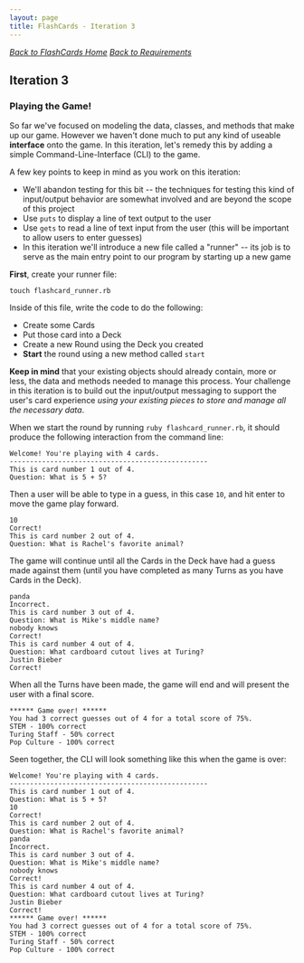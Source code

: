 ```yaml
---
layout: page
title: FlashCards - Iteration 3
---
```


_[Back to FlashCards Home](./index)_
_[Back to Requirements](./requirements)_

## Iteration 3


### Playing the Game!

So far we've focused on modeling the data, classes, and methods that make up our game. However we haven't done much to put any kind of useable **interface** onto the game. In this iteration, let's remedy this by adding a simple Command-Line-Interface (CLI) to the game.

A few key points to keep in mind as you work on this iteration:

* We'll abandon testing for this bit -- the techniques for testing this kind of input/output behavior are somewhat involved and are beyond the scope of this project
* Use `puts` to display a line of text output to the user
* Use `gets` to read a line of text input from the user (this will be important to allow users to enter guesses)
* In this iteration we'll introduce a new file called a "runner" -- its job is to serve as the main entry point to our program by starting up a new game

**First**, create your runner file:

```
touch flashcard_runner.rb
```

Inside of this file, write the code to do the following:

* Create some Cards
* Put those card into a Deck
* Create a new Round using the Deck you created
* **Start** the round using a new method called `start`

**Keep in mind** that your existing objects should already contain, more or less, the data and methods needed to manage this process. Your challenge in this iteration is to build out the input/output messaging to support the user's card experience *using your existing pieces to store and manage all the necessary data*.

When we start the round by running `ruby flashcard_runner.rb`, it should produce the following interaction from the command line:


```
Welcome! You're playing with 4 cards.
-------------------------------------------------
This is card number 1 out of 4.
Question: What is 5 + 5?
```

Then a user will be able to type in a guess, in this case `10`, and hit enter to move the game play forward.

```
10
Correct!
This is card number 2 out of 4.
Question: What is Rachel's favorite animal?
```

The game will continue until all the Cards in the Deck have had a guess made against them (until you have completed as many Turns as you have Cards in the Deck).

```
panda
Incorrect.
This is card number 3 out of 4.
Question: What is Mike's middle name?
nobody knows
Correct!
This is card number 4 out of 4.
Question: What cardboard cutout lives at Turing?
Justin Bieber
Correct!
```

When all the Turns have been made, the game will end and will present the user with a final score.

```
****** Game over! ******
You had 3 correct guesses out of 4 for a total score of 75%.
STEM - 100% correct
Turing Staff - 50% correct
Pop Culture - 100% correct
```

Seen together, the CLI will look something like this when the game is over:

```
Welcome! You're playing with 4 cards.
-------------------------------------------------
This is card number 1 out of 4.
Question: What is 5 + 5?
10
Correct!
This is card number 2 out of 4.
Question: What is Rachel's favorite animal?
panda
Incorrect.
This is card number 3 out of 4.
Question: What is Mike's middle name?
nobody knows
Correct!
This is card number 4 out of 4.
Question: What cardboard cutout lives at Turing?
Justin Bieber
Correct!
****** Game over! ******
You had 3 correct guesses out of 4 for a total score of 75%.
STEM - 100% correct
Turing Staff - 50% correct
Pop Culture - 100% correct
```
